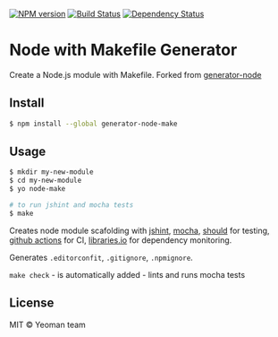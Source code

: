 [![NPM version][npm-image]][npm-url]
[![Build Status][build-image]][build-url]
[![Dependency Status][deps-image]][deps-url]

# Node with Makefile Generator

Create a Node.js module with Makefile. Forked from [generator-node]

## Install

```sh
$ npm install --global generator-node-make
```

## Usage

```sh
$ mkdir my-new-module
$ cd my-new-module
$ yo node-make

# to run jshint and mocha tests
$ make
```

Creates node module scafolding with [jshint], [mocha], [should] for testing, [github actions] for CI,
[libraries.io] for dependency monitoring.

Generates `.editorconfit`, `.gitignore`, `.npmignore`.

`make check` - is automatically added - lints and runs mocha tests

## License

MIT © Yeoman team

[generator-node]: https://www.npmjs.com/package/generator-node
[mocha]: http://mochajs.org
[jshint]: http://jshint.com
[should]: https://www.npmjs.com/package/should
[libraries.io]: https://libraries.io
[github actions]: https://github.com/features/actions

[npm-image]: https://img.shields.io/npm/v/generator-node-make.svg
[npm-url]: https://npmjs.org/package/generator-node-make

[build-url]: https://github.com/pirxpilot/generator-node-make/actions/workflows/check.yaml
[build-image]: https://img.shields.io/github/workflow/status/pirxpilot/generator-node-make/check

[deps-image]: https://img.shields.io/librariesio/release/npm/generator-node-make
[deps-url]: https://libraries.io/npm/generator-node-make
